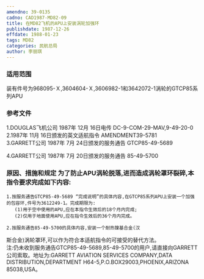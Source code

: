 ```yaml
---
amendno: 39-0135  
cadno: CAD1987-MD82-09  
title: 在MD82飞机的APU上安装涡轮加强环  
publishdate: 1987-12-26  
effdate: 1988-01-23  
tags: MD82  
categories: 民航总局  
author: 李丽琪  
---
```

  
### 适用范围  
装有件号为968095-Ｘ,3604604-Ｘ,3606982-1和3642072-1涡轮的GTCP85系列APU  
  
<!--more-->  
### 参考文件  
1.DOUGLAS飞机公司 1987年 12月 16日电传 DC-9-COM-29-MAV,9-49-20-0  
2.1987年 11月 16日颁发的英文适航指令 AMENDMENT39-5781  
3.GARRETT公司 1987年 7月 24日颁发的服务通告 GTCP85-49-5689  
  
4.GARRETT公司 1987年 7月 20日颁发的服务通告 85-49-5700  
  
### 原因、措施和规定 为了防止APU涡轮脱落,进而造成涡轮罩环裂碎,本指令要求完成如下内容:  
    1.按服务通告GTCP85-49-5689 “完成说明”的具体内容,在GTCP85系列APU上安装一个加强的包容环,件号为3612249-1。完成期限为:  
       (1)用于空中使用的APU,应在本指令生效后的18个月内完成;  
       (2)仅用于地面使用APU,应在指令生效后的36个月内完成。  
  
    2.按服务通告85-49-5700的具体内容,安装一个耐热镍基合金(汉  
  
斯合金)涡轮罩环,可以作为符合本适航指令的可接受的替代方法。  
注:仍未收到服务通告GTCP85-49-5689,85-49-5700的用户,请直接向GARRETT公司索取。地址为:GARRETT AVIATION SERVICES COMPANY,DATA DISTRIBUTION,DEPARTMENT H64-5,P.O.BOX29003,PHOENIX,ARIZONA 85038,USA。  
